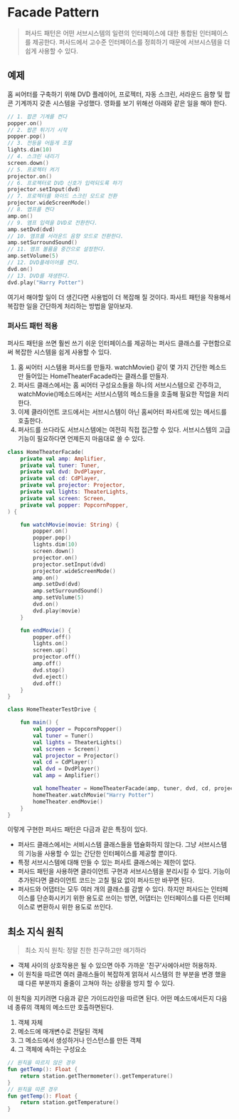 # Facade Pattern
> 퍼사드 패턴은 어떤 서브시스템의 일련의 인터페이스에 대한 통합된 인터페이스를 제공한다. 
> 퍼사드에서 고수준 인터페이스를 정희하기 때문에 서브시스템을 더 쉽게 사용할 수 있다.  

## 예제
홈 씨어터를 구축하기 위해 DVD 플레이어, 프로젝터, 자동 스크린, 서라운드 음향 및 팝콘 기계까지 갖춘 시스템을 구성했다. 
영화를 보기 위해선 아래와 같은 일을 해야 한다.
```kotlin
// 1. 팝콘 기계를 켠다
popper.on()
// 2. 팝콘 튀기기 시작
popper.pop()
// 3. 전등을 어둡게 조절
lights.dim(10)
// 4. 스크린 내리기
screen.down()
// 5. 프로젝터 켜기
projector.on()
// 6. 프로젝터로 DVD 신호가 입력되도록 하기
projector.setInput(dvd)
// 7. 프로젝터를 와이드 스크린 모드로 전환
projector.wideScreenMode()
// 8. 앱프를 켠다
amp.on()
// 9. 앰프 입력을 DVD로 전환한다.
amp.setDvd(dvd)
// 10. 앰프를 서라운드 음향 모드로 전환한다.
amp.setSurroundSound()
// 11. 앰프 볼륨을 중간으로 설정한다.
amp.setVolume(5)
// 12. DVD플레이어를 켠다.
dvd.on()
// 13. DVD를 재생한다.
dvd.play("Harry Potter")
```
여기서 해야할 일이 더 생긴다면 사용법이 더 복잡해 질 것이다. 
파사트 패턴을 작용해서 복잡한 일을 간단하게 처리하는 방법을 알아보자. 

### 퍼사드 패턴 적용
퍼사드 패턴을 쓰면 훨씬 쓰기 쉬운 인터페이스를 제공하는 퍼사드 클래스를 구현함으로써 복잡한 시스템을 쉽게 사용할 수 있다.
1. 홈 씨어터 시스템용 퍼사드를 만들자. watchMovie() 같이 몇 가지 간단한 메소드만 들어있는 HomeTheaterFacade라는 클래스를 만들자.
2. 퍼사드 클래스에서는 홈 씨어터 구성요소들을 하나의 서브시스템으로 간주하고, watchMovie()메소드에서는 서브시스템의 메소드들을 호출해 필요한 작업을 처리한다. 
3. 이제 클라이언트 코드에서는 서브시스템이 아닌 홈씨어터 파사트에 있는 메서드를 호출한다. 
4. 퍼사드를 쓰다라도 서브시스템에는 여전히 직접 접근할 수 있다. 서브시스템의 고급기능이 필요하다면 언제든지 마음대로 쓸 수 있다.
```kotlin
class HomeTheaterFacade(
    private val amp: Amplifier,
    private val tuner: Tuner,
    private val dvd: DvdPlayer,
    private val cd: CdPlayer,
    private val projector: Projector,
    private val lights: TheaterLights,
    private val screen: Screen,
    private val popper: PopcornPopper,
) {

    fun watchMovie(movie: String) {
        popper.on()
        popper.pop()
        lights.dim(10)
        screen.down()
        projector.on()
        projector.setInput(dvd)
        projector.wideScreenMode()
        amp.on()
        amp.setDvd(dvd)
        amp.setSurroundSound()
        amp.setVolume(5)
        dvd.on()
        dvd.play(movie)
    }

    fun endMovie() {
        popper.off()
        lights.on()
        screen.up()
        projector.off()
        amp.off()
        dvd.stop()
        dvd.eject()
        dvd.off()
    }
}

class HomeTheaterTestDrive {

    fun main() {
        val popper = PopcornPopper()
        val tuner = Tuner()
        val lights = TheaterLights()
        val screen = Screen()
        val projector = Projector()
        val cd = CdPlayer()
        val dvd = DvdPlayer()
        val amp = Amplifier()

        val homeTheater = HomeTheaterFacade(amp, tuner, dvd, cd, projector, lights, screen, popper)
        homeTheater.watchMovie("Harry Potter")
        homeTheater.endMovie()
    }
}
```
이렇게 구현한 퍼사드 패턴은 다금과 같은 특징이 있다.
* 퍼사드 클래스에서는 서비시스템 클래스들을 탭슐화하지 않는다. 그냥 서브시스템의 기능을 사용할 수 있는 간단한 인터페이스를 제공할 뿐이다. 
* 특정 서브시스템에 대해 만들 수 있는 퍼사트 클래스에는 제한이 없다.
* 퍼사드 패턴을 사용하면 클라이언트 구현과 서브시스템을 분리시킬 수 있다. 기능이 추가된다면 클라이언트 코드는 고칠 필요 없이 퍼사드만 바꾸면 된다.
* 퍼사드와 어댑터는 모두 여러 개의 클래스를 감쌀 수 있다. 하지만 퍼사드는 인터페이스를 단순화시키기 위한 용도로 쓰이는 방면, 어댑터는 인터페이스를 다른 인터페이스로 변환하시 위한 용도로 쓰인다.

## 최소 지식 원칙
> 최소 지식 원칙: 정말 친한 친구하고만 얘기하라
* 객체 사이의 상호작용은 될 수 있으면 아주 가까운 '친구'사에아서만 허용하자.
* 이 원칙을 따르면 여러 클래스들이 복잡하게 얽혀서 시스템의 한 부분을 변경 했을 떄 다른 부분까지 줄줄이 고쳐야 하는 상황을 방지 할 수 있다.

이 원칙을 지키려면 다음과 같은 가이드라인을 따르면 된다. 어떤 메소드에서든지 다음 네 종류의 객체의 메소드만 호출하면된다.
1. 객체 자체
2. 메소드에 매개변수로 전달된 객체
3. 그 메소드에서 생성하거나 인스턴스를 만든 객체
4. 그 객체에 속하는 구성요소

```kotlin
// 원칙을 따르지 않은 경우
fun getTemp(): Float {
    return station.getThermometer().getTemperature()
}
// 원칙을 따른 경우
fun getTemp(): Float {
    return station.getTemperature()
}
```